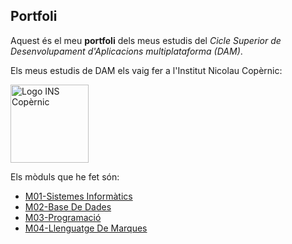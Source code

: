 ## Portfoli

Aquest és el meu **portfoli** dels meus estudis del *Cicle Superior de Desenvolupament d'Aplicacions multiplataforma (DAM)*.

Els meus estudis de DAM els vaig fer a l'Institut Nicolau Copèrnic:

<img src="https://copernic.cat/images/logos/logo-header.png" width="125" alt="Logo INS Copèrnic">

Els mòduls que he fet són:

- [M01-Sistemes Informàtics](https://github.com/JorgeGilGuillen/Portfoli/tree/main/M%C3%B2duls/M01-Sistemes_Inform%C3%A0tics)                      
- [M02-Base De Dades](https://github.com/JorgeGilGuillen/Portfoli/tree/main/Mòduls/M02-BasesDades)
- [M03-Programació](https://github.com/JorgeGilGuillen/Portfoli/tree/main/Mòduls/M03-Programacio)
- [M04-Llenguatge De Marques](https://github.com/JorgeGilGuillen/Portfoli/tree/main/Mòduls/M04-LlenguatgesDeMarques)
